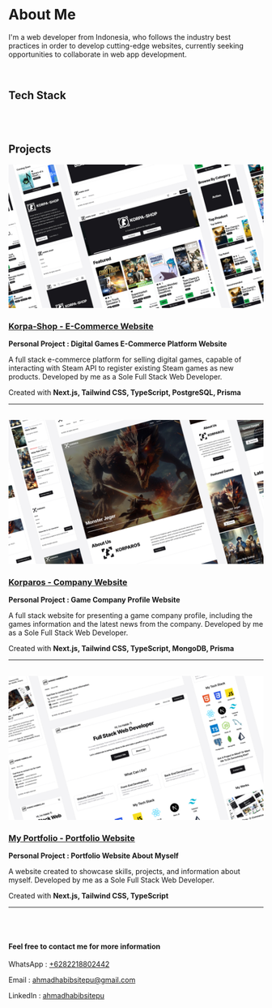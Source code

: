 <div align="center">
<picture>
  <source media="(prefers-color-scheme: light)" srcset="./assets/images/hero.svg" />
  <source media="(prefers-color-scheme: dark)" srcset="./assets/images/hero-dark.svg" />
  <img />
</picture>
</div>

# About Me

I'm a web developer from Indonesia, who follows the industry best practices in order to develop cutting-edge websites, currently seeking opportunities to collaborate in web app development.

<br>

## Tech Stack

<div align="center">
<picture>
  <source media="(prefers-color-scheme: light)" srcset="./assets/images/tech-stack.png" />
  <source media="(prefers-color-scheme: dark)" srcset="./assets/images/tech-stack-dark.png" />
  <img />
</picture>
</div>

<br>

## Projects

<img src="./assets/images/korpashop.jpg" />

### [Korpa-Shop - E-Commerce Website](https://korpashop.vercel.app/)

**Personal Project : Digital Games E-Commerce Platform Website**

A full stack e-commerce platform for selling digital games, capable of interacting with Steam API to register existing Steam games as new products. Developed by me as a Sole Full Stack Web Developer.

Created with **Next.js, Tailwind CSS, TypeScript, PostgreSQL, Prisma**

<hr/>
<br/>

<img src="./assets/images/korparos.jpg" />

### [Korparos - Company Website](https://korparos.vercel.app/)

**Personal Project : Game Company Profile Website**

A full stack website for presenting a game company profile, including the games information and the latest news from the company. Developed by me as a Sole Full Stack Web Developer.

Created with **Next.js, Tailwind CSS, TypeScript, MongoDB, Prisma**

<hr/>
<br/>

<img src="./assets/images/portfolio.jpg" />

### [My Portfolio - Portfolio Website](https://ahmadhabibullah.vercel.app/)

**Personal Project : Portfolio Website About Myself**

A website created to showcase skills, projects, and information about myself. Developed by me as a Sole Full Stack Web Developer.

Created with **Next.js, Tailwind CSS, TypeScript**

<hr/>
<br/>
<br/>

#### Feel free to contact me for more information

WhatsApp :
[+6282218802442](https://api.whatsapp.com/send?phone=6282218802442&text=Hello%20Habib)

Email :
[ahmadhabibsitepu@gmail.com](mailto:ahmadhabibsitepu@gmail.com)

LinkedIn :
[ahmadhabibsitepu](http://linkedin.com/in/ahmadhabibsitepu)
